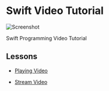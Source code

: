 # Swift Video Tutorial

![Screenshot](screen.jpg)

Swift Programming Video Tutorial

## Lessons

- [Playing Video](https://github.com/halilozel1903/SwiftVideoTutorial/tree/master/PlayingVideo) <br>

- [Stream Video](https://github.com/halilozel1903/SwiftVideoTutorial/tree/master/StreamVideo) <br>



